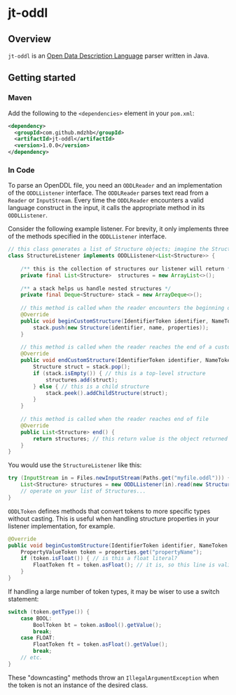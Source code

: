 # jt-oddl
## Overview
`jt-oddl` is an [Open Data Description Language](http://www.openddl.org/) parser written in Java.

## Getting started
### Maven
Add the following to the `<dependencies>` element in your `pom.xml`:
```xml
<dependency>
  <groupId>com.github.mdzhb</groupId>
  <artifactId>jt-oddl</artifactId>
  <version>1.0.0</version>
</dependency>
```
### In Code
To parse an OpenDDL file, you need an `ODDLReader` and an implementation of the `ODDLListener` interface. The `ODDLReader` parses text read from a `Reader` or `InputStream`. Every time the `ODDLReader` encounters a valid language construct in the input, it calls the appropriate method in its `ODDLListener`.

Consider the following example listener. For brevity, it only implements three of the methods specified in the `ODDLListener` interface.
```java
// this class generates a list of Structure objects; imagine the Structure class is defined elsewhere in your code
class StructureListener implements ODDLListener<List<Structure>> {
    
    /** this is the collection of structures our listener will return */
    private final List<Structure>  structures = new ArrayList<>();
    
    /** a stack helps us handle nested structures */
    private final Deque<Structure> stack = new ArrayDeque<>();
    
    // this method is called when the reader encounters the beginning of a custom structure
    @Override
    public void beginCustomStructure(IdentifierToken identifier, NameToken name, PropertyMap properties) {
        stack.push(new Structure(identifier, name, properties));
    }
    
    // this method is called when the reader reaches the end of a custom structure (i.e. the closing brace)
    @Override
    public void endCustomStructure(IdentifierToken identifier, NameToken name, PropertyMap properties) {
        Structure struct = stack.pop();
        if (stack.isEmpty()) { // this is a top-level structure
            structures.add(struct);
        } else { // this is a child structure
            stack.peek().addChildStructure(struct);
        }
    }
    
    // this method is called when the reader reaches end of file
    @Override
    public List<Structure> end() {
        return structures; // this return value is the object returned by ODDLReader.read()
    }
}
```
You would use the `StructureListener` like this:
```java
try (InputStream in = Files.newInputStream(Paths.get("myfile.oddl"))) {
    List<Structure> structures = new ODDLListener(in).read(new StructureListener());
    // operate on your list of Structures...
}
```
`ODDLToken` defines methods that convert tokens to more specific types without casting. This is useful when handling structure properties in your listener implementation, for example.
```java
@Override
public void beginCustomStructure(IdentifierToken identifier, NameToken name, PropertyMap properties) {
    PropertyValueToken token = properties.get("propertyName");
    if (token.isFloat()) { // is this a float literal?
        FloatToken ft = token.asFloat(); // it is, so this line is valid
    }
}
```

If handling a large number of token types, it may be wiser to use a switch statement:
```java
switch (token.getType()) {
    case BOOL:
        BoolToken bt = token.asBool().getValue();
        break;
    case FLOAT:
        FloatToken ft = token.asFloat().getValue();
        break;
    // etc.
}
```
These "downcasting" methods throw an `IllegalArgumentException` when the token is not an instance of the desired class.